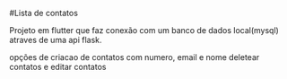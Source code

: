 #Lista de contatos

Projeto em flutter que faz conexão com um banco de dados local(mysql) atraves de uma api flask.

opções de criacao de contatos com numero, email e nome
deletear contatos e editar contatos
